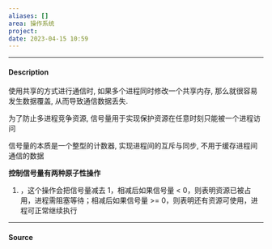 ```yaml
---
aliases: []
area: 操作系统
project: 
date: 2023-04-15 10:59
---
```

---
#### Description
使用共享的方式进行通信时, 如果多个进程同时修改一个共享内存, 那么就很容易发生数据覆盖, 从而导致通信数据丢失. 

为了防止多进程竞争资源, 信号量用于实现保护资源在任意时刻只能被一个进程访问

信号量的本质是一个整型的计数器, 实现进程间的互斥与同步, 不用于缓存进程间通信的数据

**控制信号量有两种原子性操作**
1. **<font color="#0593A2"></font>**，这个操作会把信号量减去 1，相减后如果信号量 < 0，则表明资源已被占用，进程需阻塞等待；相减后如果信号量 >= 0，则表明还有资源可使用，进程可正常继续执行

---
#### Source
